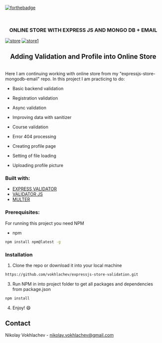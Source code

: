 [![forthebadge](https://forthebadge.com/images/badges/uses-js.svg)](https://en.wikipedia.org/wiki/JavaScript)

<br />
<p align="center">

  <h3 align="center"> ONLINE STORE WITH EXPRESS JS  AND MONGO DB + EMAIL</h3>
  
  <a href="https://ibb.co/Cv07KCc"><img src="https://i.ibb.co/mtzq5Zj/store.png" alt="store" border="0"></a>
  <a href="https://ibb.co/p227R1L"><img src="https://i.ibb.co/mJJjXRc/store1.png" alt="store1" border="0"></a>
  <br />
 </p>

<h2 align="center">Adding Validation and Profile into Online Store</h2>
<br />
Here I am continuing working with online store from my "expressjs-store-mongodb-email" repo. In this project I am practicing to do:

* Basic backend validation

* Registration validation

* Async validation

* Improving data with sanitizer

* Course validation

* Error 404 processing

* Creating profile page

* Setting of file loading

* Uploading profile picture

### Built with:
* [EXPRESS VALIDATOR](https://express-validator.github.io/docs/)
* [VALIDATOR JS](https://github.com/validatorjs/validator.js)
* [MULTER](https://www.npmjs.com/package/multer)

### Prerequisites:

For running this project you need NPM

* npm
```sh
npm install npm@latest -g
```

### Installation

1. Clone the repo or download it into your local machine
```sh
https://github.com/vokhlachev/expressjs-store-validation.git
```
3. Run NPM in into project folder to get all packages and dependencies from package.json
```sh
npm install 
```
4. Enjoy! :smile:

## Contact

Nikolay Vokhlachev - nikolay.vokhlachev@gmail.com

